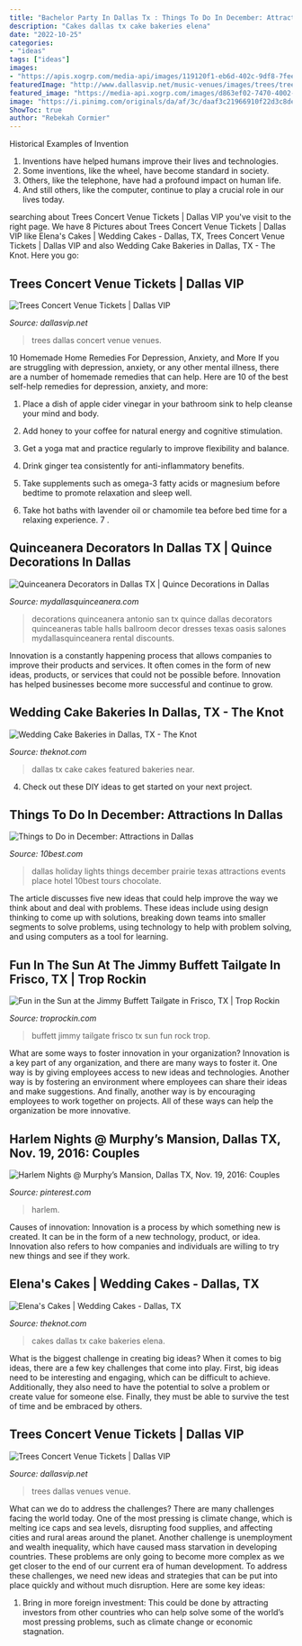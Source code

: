 ```yaml
---
title: "Bachelor Party In Dallas Tx : Things To Do In December: Attractions In Dallas"
description: "Cakes dallas tx cake bakeries elena"
date: "2022-10-25"
categories:
- "ideas"
tags: ["ideas"]
images:
- "https://apis.xogrp.com/media-api/images/119120f1-eb6d-402c-9df8-7fee06382d29~rs_604.402.fit"
featuredImage: "http://www.dallasvip.net/music-venues/images/trees/trees-concert-dallas.jpg"
featured_image: "https://media-api.xogrp.com/images/d863ef02-7470-4002-a3b5-2d3c1e4d21ef"
image: "https://i.pinimg.com/originals/da/af/3c/daaf3c21966910f22d3c8de9073c106d.jpg"
ShowToc: true
author: "Rebekah Cormier"
---
```



Historical Examples of Invention
1. Inventions have helped humans improve their lives and technologies. 
2. Some inventions, like the wheel, have become standard in society. 
3. Others, like the telephone, have had a profound impact on human life. 
4. And still others, like the computer, continue to play a crucial role in our lives today.

	

		
searching about Trees Concert Venue Tickets | Dallas VIP you've visit to the right page. We have 8 Pictures about Trees Concert Venue Tickets | Dallas VIP like Elena&#039;s Cakes | Wedding Cakes - Dallas, TX, Trees Concert Venue Tickets | Dallas VIP and also Wedding Cake Bakeries in Dallas, TX - The Knot. Here you go:
		
    
## Trees Concert Venue Tickets | Dallas VIP

<img loading=lazy src="http://www.dallasvip.net/music-venues/images/trees/trees-concert-dallas.jpg" onerror="this.onerror=null;this.src='https://tse1.mm.bing.net/th?id=OIP.zpXa8nq5L3wKqtVam8IhfQHaD6&amp;pid=15.1';" alt="Trees Concert Venue Tickets | Dallas VIP">

_Source: dallasvip.net_

>trees dallas concert venue venues. 

	

10 Homemade Home Remedies For Depression, Anxiety, and More
If you are struggling with depression, anxiety, or any other mental illness, there are a number of homemade remedies that can help. Here are 10 of the best self-help remedies for depression, anxiety, and more:
1. Place a dish of apple cider vinegar in your bathroom sink to help cleanse your mind and body.

2. Add honey to your coffee for natural energy and cognitive stimulation.

3. Get a yoga mat and practice regularly to improve flexibility and balance.

4. Drink ginger tea consistently for anti-inflammatory benefits.

5. Take supplements such as omega-3 fatty acids or magnesium before bedtime to promote relaxation and sleep well.

6. Take hot baths with lavender oil or chamomile tea before bed time for a relaxing experience.      7 .

    
## Quinceanera Decorators In Dallas TX | Quince Decorations In Dallas

<img loading=lazy src="https://www.mydallasquinceanera.com/sites/default/files/attach/oasisballroom1oasis48_0.jpg" onerror="this.onerror=null;this.src='https://tse4.mm.bing.net/th?id=OIP.VczfynuULfVNreqggKj2ngHaLH&amp;pid=15.1';" alt="Quinceanera Decorators in Dallas TX | Quince Decorations in Dallas">

_Source: mydallasquinceanera.com_

>decorations quinceanera antonio san tx quince dallas decorators quinceaneras table halls ballroom decor dresses texas oasis salones mydallasquinceanera rental discounts. 

	

Innovation is a constantly happening process that allows companies to improve their products and services. It often comes in the form of new ideas, products, or services that could not be possible before. Innovation has helped businesses become more successful and continue to grow.

    
## Wedding Cake Bakeries In Dallas, TX - The Knot

<img loading=lazy src="https://apis.xogrp.com/media-api/images/119120f1-eb6d-402c-9df8-7fee06382d29~rs_604.402.fit" onerror="this.onerror=null;this.src='https://tse3.mm.bing.net/th?id=OIP.wUxeYt2sZqRcdXcuBKGfTQAAAA&amp;pid=15.1';" alt="Wedding Cake Bakeries in Dallas, TX - The Knot">

_Source: theknot.com_

>dallas tx cake cakes featured bakeries near. 

	

4. Check out these DIY ideas to get started on your next project.

    
## Things To Do In December: Attractions In Dallas

<img loading=lazy src="http://img1.10bestmedia.com/Images/Photos/335572/10best-holiday-events-prairie-lights-facebook_54_990x660.jpg" onerror="this.onerror=null;this.src='https://tse1.mm.bing.net/th?id=OIP.1PPMfkoTlirEDCcoWqoydgHaE8&amp;pid=15.1';" alt="Things to Do in December: Attractions in Dallas">

_Source: 10best.com_

>dallas holiday lights things december prairie texas attractions events place hotel 10best tours chocolate. 

	

The article discusses five new ideas that could help improve the way we think about and deal with problems. These ideas include using design thinking to come up with solutions, breaking down teams into smaller segments to solve problems, using technology to help with problem solving, and using computers as a tool for learning.

    
## Fun In The Sun At The Jimmy Buffett Tailgate In Frisco, TX | Trop Rockin

<img loading=lazy src="https://www.troprockin.com/wp-content/uploads/2016/06/jimmy-buffett-tailgate-frisco.jpg" onerror="this.onerror=null;this.src='https://tse3.mm.bing.net/th?id=OIP.DZKFHMs-9stFljGFMTCb8AHaE6&amp;pid=15.1';" alt="Fun in the Sun at the Jimmy Buffett Tailgate in Frisco, TX | Trop Rockin">

_Source: troprockin.com_

>buffett jimmy tailgate frisco tx sun fun rock trop. 

	

What are some ways to foster innovation in your organization?
Innovation is a key part of any organization, and there are many ways to foster it. One way is by giving employees access to new ideas and technologies. Another way is by fostering an environment where employees can share their ideas and make suggestions. And finally, another way is by encouraging employees to work together on projects. All of these ways can help the organization be more innovative.

    
## Harlem Nights @ Murphy’s Mansion, Dallas TX, Nov. 19, 2016: Couples

<img loading=lazy src="https://i.pinimg.com/originals/da/af/3c/daaf3c21966910f22d3c8de9073c106d.jpg" onerror="this.onerror=null;this.src='https://tse2.mm.bing.net/th?id=OIP.U9A5ar9mcj5X3J15xCwPMAHaJ8&amp;pid=15.1';" alt="Harlem Nights @ Murphy’s Mansion, Dallas TX, Nov. 19, 2016: Couples">

_Source: pinterest.com_

>harlem. 

	

Causes of innovation:
Innovation is a process by which something new is created. It can be in the form of a new technology, product, or idea. Innovation also refers to how companies and individuals are willing to try new things and see if they work.

    
## Elena&#039;s Cakes | Wedding Cakes - Dallas, TX

<img loading=lazy src="https://media-api.xogrp.com/images/d863ef02-7470-4002-a3b5-2d3c1e4d21ef" onerror="this.onerror=null;this.src='https://tse1.mm.bing.net/th?id=OIP.Q1I8EQw5iLn4G1N3_J2rGQHaJ4&amp;pid=15.1';" alt="Elena&#039;s Cakes | Wedding Cakes - Dallas, TX">

_Source: theknot.com_

>cakes dallas tx cake bakeries elena. 

	

What is the biggest challenge in creating big ideas?
When it comes to big ideas, there are a few key challenges that come into play. First, big ideas need to be interesting and engaging, which can be difficult to achieve. Additionally, they also need to have the potential to solve a problem or create value for someone else. Finally, they must be able to survive the test of time and be embraced by others.

    
## Trees Concert Venue Tickets | Dallas VIP

<img loading=lazy src="https://www.dallasvip.net/music-venues/images/trees/trees-dallas.jpg" onerror="this.onerror=null;this.src='https://tse1.mm.bing.net/th?id=OIP.qFVCcF8gS-onUeSAGKRrPgHaD6&amp;pid=15.1';" alt="Trees Concert Venue Tickets | Dallas VIP">

_Source: dallasvip.net_

>trees dallas venues venue. 

	

What can we do to address the challenges?
There are many challenges facing the world today. One of the most pressing is climate change, which is melting ice caps and sea levels, disrupting food supplies, and affecting cities and rural areas around the planet. Another challenge is unemployment and wealth inequality, which have caused mass starvation in developing countries. 
These problems are only going to become more complex as we get closer to the end of our current era of human development. To address these challenges, we need new ideas and strategies that can be put into place quickly and without much disruption. Here are some key ideas: 

1) Bring in more foreign investment: This could be done by attracting investors from other countries who can help solve some of the world’s most pressing problems, such as climate change or economic stagnation.

